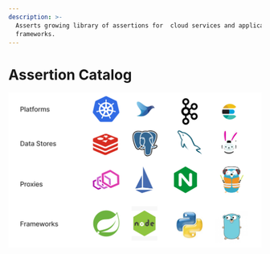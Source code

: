 ```yaml
---
description: >-
  Asserts growing library of assertions for  cloud services and application
  frameworks.
---
```


# Assertion Catalog



![](<.gitbook/assets/Screen Shot 2021-09-16 at 4.37.29 PM.png>)
